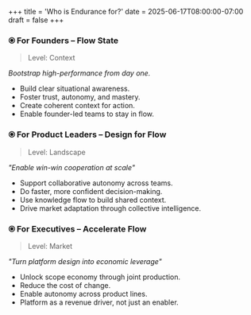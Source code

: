 +++
title = 'Who is Endurance for?'
date = 2025-06-17T08:00:00-07:00
draft = false
+++

### **⦿ For Founders – Flow State**
>Level: Context

_Bootstrap high-performance from day one._
- Build clear situational awareness.
- Foster trust, autonomy, and mastery.
- Create coherent context for action.
- Enable founder-led teams to stay in flow.


### **⦿ For Product Leaders – Design for Flow**
> Level: Landscape

_"Enable win-win cooperation at scale"_
- Support collaborative autonomy across teams.
- Do faster, more confident decision-making.
- Use knowledge flow to build shared context.
- Drive market adaptation through collective intelligence.


### **⦿ For Executives – Accelerate Flow**
> Level: Market

_"Turn platform design into economic leverage"_
- Unlock scope economy through joint production.
- Reduce the cost of change.
- Enable autonomy across product lines.
- Platform as a revenue driver, not just an enabler.